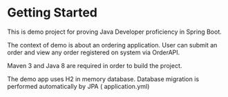 # Getting Started

This is demo project for proving Java Developer proficiency  in Spring Boot.  

The context of demo is about an ordering application. User can submit an order and view any order registered on system via OrderAPI.

Maven 3 and Java 8 are required in order to build the project. 

The demo app uses H2 in memory database.
Database migration is performed automatically by JPA ( application.yml) 
